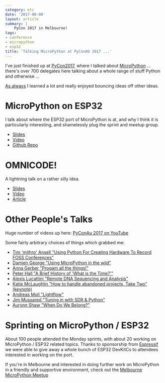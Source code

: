 ```yaml
---
category: etc
date: '2017-08-08'
layout: article
summary: |
    PyCon 2017 in Melbourne!
tags:
- conference
- micropython
- esp32
title: 'Talking MicroPython at PyConAU 2017 ...'
---
```


I've just finished up at [PyCon2017](https://2017.pycon-au.org), where I talked about
[MicroPython](https://micropython.org/) ... there's over 700 delegates here talking about a whole
range of stuff Python and otherwise ...

[As always](/art/on-conferencing/) I learned a lot and really enjoyed bouncing ideas off 
other ideas.  

# MicroPython on ESP32

I talk about where the ESP32 port of MicroPython is at, and why I think it is particularly 
interesting, and shamelessly plug the sprint and meetup group.

* [Slides](/talk/pycon2017/micropython-esp32/)
* [Video](https://www.youtube.com/watch?v=6N1hNRDkm0o)
* [Github Repo](https://github.com/micropython/micropython-esp32/)

# OMNICODE!

A lightning talk on a rather silly idea.

* [Slides](/talk/pycon2017/omnicode/)
* [Video](https://www.youtube.com/watch?v=WywQ6a3uQ5I&start=1747&end=2003)
* [Article](http://nick.zoic.org/art/omnicode/)

# Other People's Talks

Huge number of videos up here: [PyConAu 2017 on YouTube](https://www.youtube.com/playlist?list=PLs4CJRBY5F1KsK4AbFaPsUT8X8iXc7X84)

Some fairly arbitrary choices of things which grabbed me:

* [Tim 'mithro' Ansell "Using Python For Creating Hardware To Record FOSS Conferences"](https://www.youtube.com/watch?v=zdLiI-XLTcI)
* [Damien George "Using MicroPython in the wild"](https://www.youtube.com/watch?v=WI-nTf5iM84)
* [Anna Gerber "Progam all the things!"](https://www.youtube.com/watch?v=8Uw1UW0_nHE)
* [Peter Hall "A Brief History of 'What is the Time?'"](https://www.youtube.com/watch?v=bJmx0tcVubY&start=3217)
* [Alexis Lucattini "Remote DNA Sequencing and Analysis"](https://www.youtube.com/watch?v=FXDEycbWgqE)
* [Katie McLaughlin "How to handle abandoned projects, Take Two" (keynote)](https://www.youtube.com/watch?v=prFaJugC95Y)
* [Andreas Moll "Lightflow"](https://www.youtube.com/watch?v=GTNPpeA1lbo)
* [Jim Mussared "Tuning in with SDR & Python"](https://www.youtube.com/watch?v=BlJSjRDSLu0)
* [Aurynn Shaw "When Do We Belong?"](https://www.youtube.com/watch?v=5RWBRrHxEhs)

# Sprinting on MicroPython / ESP32

About 100 people attended the Monday sprints, with about 20 working on MicroPython / ESP32 
related topics.  Thanks to sponsorship from [Espressif](https://espressif.com/) we were able to 
give away a whole bunch of ESP32 DevKitCs to attendees interested in working on the port.

If you're in Melbourne and interested in doing further work on MicroPython in a friendly
and supportive environment, check out the 
[Melbourne MicroPython Meetup](https://www.meetup.com/MicroPython-Meetup/)

